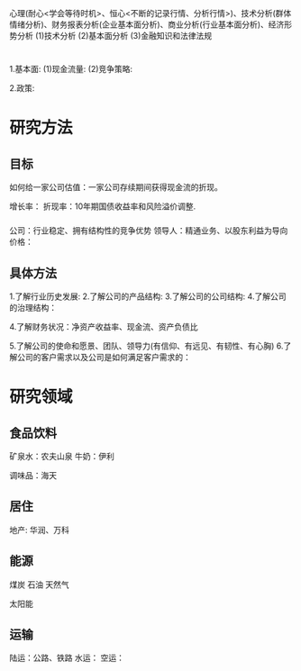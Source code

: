  心理(耐心<学会等待时机>、恒心<不断的记录行情、分析行情>)、技术分析(群体情绪分析)、财务报表分析(企业基本面分析)、商业分析(行业基本面分析)、经济形势分析
  (1)技术分析
  (2)基本面分析
  (3)金融知识和法律法规
 # 
 1.基本面:
 (1)现金流量:
 (2)竞争策略:
 
 2.政策: 

 # 研究方法
 ## 目标
  如何给一家公司估值：一家公司存续期间获得现金流的折现。

  增长率：
  折现率：10年期国债收益率和风险溢价调整.

 ### 
 公司：行业稳定、拥有结构性的竞争优势
 领导人：精通业务、以股东利益为导向
 价格：

 ## 具体方法
 1.了解行业历史发展:
 2.了解公司的产品结构:
 3.了解公司的公司结构:
 4.了解公司的治理结构：

 4.了解财务状况：净资产收益率、现金流、资产负债比

 5.了解公司的使命和愿景、团队、领导力(有信仰、有远见、有韧性、有心胸)
 6.了解公司的客户需求以及公司是如何满足客户需求的：

# 研究领域
## 食品饮料
矿泉水：农夫山泉
牛奶：伊利

调味品：海天

## 居住
地产: 华润、万科

## 能源
煤炭
石油
天然气

太阳能
## 运输
陆运：公路、铁路
水运：
空运：


